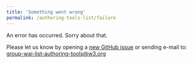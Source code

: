 ```yaml
---
title: 'Something went wrong'
permalink: /authoring-tools-list/failure
---
```


<!-- markdownlint-disable no-inline-html -->

<div style="grid-column: 2 / span 8">

<style>
{% include wai-authoring-tools-list/css/styles.css %}
main > header { grid-column: 2 / span 8; }
</style>

<div class="result-status-message">
<p>An error has occurred. Sorry about that.</p>
<p>Please let us know by opening a <a href="https://github.com/w3c/wai-authoring-tools-list/issues/new">new GitHub issue</a> or sending e-mail to: <a href="mailto:group-wai-list-authoring-tools-tools@w3.org?subject=Something%20went%20wrong">group-wai-list-authoring-tools@w3.org</a></p>
</div>

</div>
